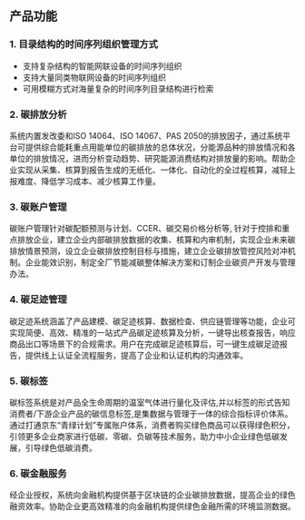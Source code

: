 ## 产品功能

### 1. 目录结构的时间序列组织管理方式

* 支持复杂结构的智能网联设备的时间序列组织
* 支持大量同类物联网设备的时间序列组织
* 可用模糊方式对海量复杂的时间序列目录结构进行检索

### 2. 碳排放分析

系统内置发改委和ISO 14064、ISO 14067、PAS 2050的排放因子，通过系统平台可提供综合能耗重点用能单位的碳排放的总体状况，分能源品种的排放情况和各单位的排放情况，进而分析变动趋势、研究能源消费结构对排放量的影响。帮助企业实现从采集、核算到报告生成的无纸化、一体化、自动化的全过程核算，减轻上报难度、降低学习成本、减少核算工作量。

### 3. 碳账户管理

碳账户管理针对碳配额预测与计划、CCER、碳交易价格分析等, 针对于控排和重点排放企业，建立企业内部碳排放数据的收集、核算和内审机制，实现企业未来碳排放情景预测，设立企业碳排放控制目标与措施，建立企业碳排放管控风险对冲机制。企业能效识别，制定全厂节能减碳整体解决方案和订制企业碳资产开发与管理办法。

### 4. 碳足迹管理

碳足迹系统涵盖了产品建模、碳足迹核算、数据检查、供应链管理等功能，企业可实现简便、高效、精准的一站式产品碳足迹核算及分析，一键导出核查报告，响应商品出口等场景下的合规需求。用户在完成碳足迹核算后，可一键生成碳足迹报告，提供线上认证全流程服务，提高了企业和认证机构的沟通效率。

### 5. 碳标签

碳标签系统是对产品全生命周期的温室气体进行量化及评估,并以标签的形式告知消费者/下游企业产品的碳信息标签,是集数据与管理于一体的综合指标评价体系。通过打通京东“青绿计划”专属账户体系，消费者购买绿色商品可以获得绿色积分，引领更多企业商家进行低碳、零碳、负碳等技术服务，助力中小企业绿色低碳发展，引导绿色低碳消费。

### 6. 碳金融服务

经企业授权，系统向金融机构提供基于区块链的企业碳排放数据，提高企业的绿色融资效率。协助企业更高效精准的向金融机构提供绿色金融所需的环境监测数据。



